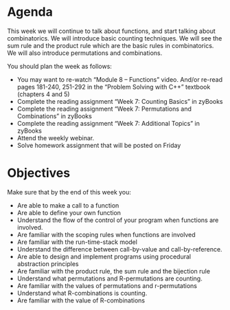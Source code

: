 # Agenda
This week we will continue to talk about functions, and start talking about combinatorics. We will introduce basic counting techniques. We will see the sum rule and the product rule which are the basic rules in combinatorics. We will also introduce permutations and combinations.

You should plan the week as follows:

- You may want to re-watch “Module 8 – Functions” video. And/or re-read pages 181-240, 251-292 in the “Problem Solving with C++” textbook (chapters 4 and 5)
- Complete the reading assignment “Week 7: Counting Basics” in zyBooks
- Complete the reading assignment “Week 7: Permutations and Combinations” in zyBooks
- Complete the reading assignment “Week 7: Additional Topics” in zyBooks
- Attend the weekly webinar.
- Solve homework assignment that will be posted on Friday


# Objectives
Make sure that by the end of this week you:

- Are able to make a call to a function
- Are able to define your own function
- Understand the flow of the control of your program when functions are involved.
- Are familiar with the scoping rules when functions are involved
- Are familiar with the run-time-stack model
- Understand the difference between call-by-value and call-by-reference.
- Are able to design and implement programs using procedural abstraction principles 
- Are familiar with the product rule, the sum rule and the bijection rule
- Understand what permutations and R-permutations are counting.
- Are familiar with the values of permutations and r-permutations 
- Understand what R-combinations is counting.
- Are familiar with the value of R-combinations
